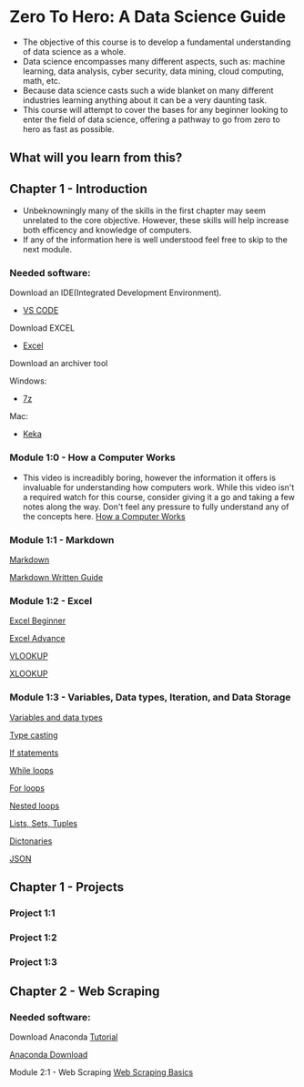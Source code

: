 # Zero To Hero: A Data Science Guide
- The objective of this course is to develop a fundamental understanding of data science as a whole.
- Data science encompasses many different aspects, such as: machine learning, data analysis, cyber security, data mining, cloud computing, math, etc.
- Because data science casts such a wide blanket on many different industries learning anything about it can be a very daunting task.
- This course will attempt to cover the bases for any beginner looking to enter the field of data science, offering a pathway to go from zero to hero as fast as possible.
## What will you learn from this?



## Chapter 1 - Introduction
- Unbeknowningly many of the skills in the first chapter may seem unrelated to the core objective. However, these skills will help increase both efficency and knowledge of computers.
- If any of the information here is well understood feel free to skip to the next module.

### Needed software:
Download an IDE(Integrated Development Environment).
- [VS CODE](https://code.visualstudio.com/)

Download EXCEL

- [Excel](https://www.microsoft.com/en-us/microsoft-365/excel)

Download an archiver tool

Windows:
- [7z](https://www.7-zip.org/)
  
Mac:
- [Keka](https://www.keka.io/en/)
  
### Module 1:0 - How a Computer Works
- This video is increadibly boring, however the information it offers is invaluable for understanding how computers work. While this video isn't a required watch for this course, consider giving it a go and taking a few notes along the way. Don't feel any pressure to fully understand any of the concepts here.
[How a Computer Works](https://www.youtube.com/watch?v=5f3NJnvnk7k)
### Module 1:1 - Markdown
[Markdown](https://www.youtube.com/watch?v=HUBNt18RFbo)

[Markdown Written Guide](https://www.markdownguide.org)

### Module 1:2 - Excel
[Excel Beginner](https://youtu.be/wbJcJCkBcMg?si=Okb74T1wCrE3CDDr)

[Excel Advance](https://www.youtube.com/watch?v=y4bA2CNScg8)

[VLOOKUP](https://www.youtube.com/watch?v=y8ygx1Zkcgs)

[XLOOKUP](https://www.youtube.com/watch?v=geceMWqY0Xw)

### Module 1:3 - Variables, Data types, Iteration, and Data Storage
[Variables and data types](https://www.youtube.com/watch?v=LKFrQXaoSMQ)

[Type casting](https://youtu.be/Qtq83lAoogM?si=dBUUSwGcRNYYvcb_)

[If statements](https://youtu.be/FvMPfrgGeKs?si=NyXyFokeHain5hd7)

[While loops](https://youtu.be/rRTjPnVooxE?si=5QrmxpqmH2gu-tzT)

[For loops](https://youtu.be/KWgYha0clzw?si=v71z5Kfsyq8Fgbvc)

[Nested loops](https://youtu.be/APWy6Pc83gE?si=wg2MNVht5n6p0www)

[Lists, Sets, Tuples](https://youtu.be/gOMW_n2-2Mw?si=4KGYBlR5ayle841U)

[Dictonaries](https://youtu.be/MZZSMaEAC2g?si=7nFngaIvxCsUz7fL)

[JSON](https://www.youtube.com/watch?v=gIxLDYvfGcQ)
## Chapter 1 - Projects
### Project 1:1
### Project 1:2
### Project 1:3

## Chapter 2 - Web Scraping
### Needed software:
Download Anaconda
[Tutorial](https://youtu.be/WUeBzT43JyY?si=l2hmwJa2svcR-alv)

[Anaconda Download](https://www.anaconda.com/download)

Module 2:1 - Web Scraping
[Web Scraping Basics](https://youtube.com/playlist?list=PLUaB-1hjhk8G-xVXA5FxT2cLNzd87GInr&si=WM1l3kixJNDD9bY8)
